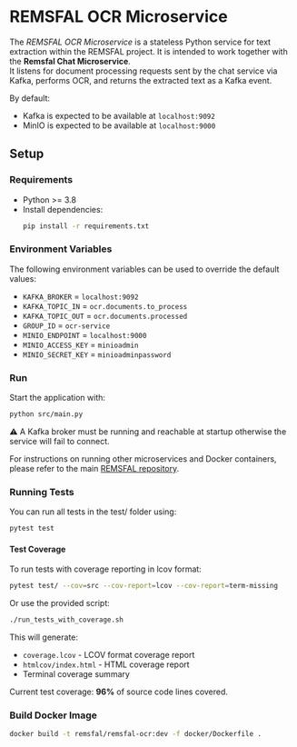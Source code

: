 # REMSFAL OCR Microservice

The _REMSFAL OCR Microservice_ is a stateless Python service for text extraction within the REMSFAL project. It is intended to work together with the **Remsfal Chat Microservice**.  
It listens for document processing requests sent by the chat service via Kafka, performs OCR, and returns the extracted text as a Kafka event.

By default:

- Kafka is expected to be available at `localhost:9092`
- MinIO is expected to be available at `localhost:9000`

## Setup

### Requirements

- Python >= 3.8
- Install dependencies:
  ```bash
  pip install -r requirements.txt
  ```

### Environment Variables

The following environment variables can be used to override the default values:

- `KAFKA_BROKER` = `localhost:9092`
- `KAFKA_TOPIC_IN` = `ocr.documents.to_process`
- `KAFKA_TOPIC_OUT` = `ocr.documents.processed`
- `GROUP_ID` = `ocr-service`
- `MINIO_ENDPOINT` = `localhost:9000`
- `MINIO_ACCESS_KEY` = `minioadmin`
- `MINIO_SECRET_KEY` = `minioadminpassword`

### Run

Start the application with:

```bash
python src/main.py
```

⚠️ A Kafka broker must be running and reachable at startup otherwise the service will fail to connect.

For instructions on running other microservices and Docker containers, please refer to the main [REMSFAL repository](https://github.com/remsfal/remsfal-backend/blob/main/README.md).

### Running Tests

You can run all tests in the test/ folder using:

```bash
pytest test
```

#### Test Coverage

To run tests with coverage reporting in lcov format:

```bash
pytest test/ --cov=src --cov-report=lcov --cov-report=term-missing
```

Or use the provided script:

```bash
./run_tests_with_coverage.sh
```

This will generate:
- `coverage.lcov` - LCOV format coverage report
- `htmlcov/index.html` - HTML coverage report  
- Terminal coverage summary

Current test coverage: **96%** of source code lines covered.

### Build Docker Image

```bash
docker build -t remsfal/remsfal-ocr:dev -f docker/Dockerfile .
```